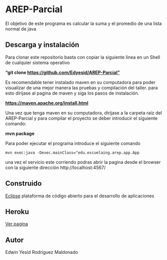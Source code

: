 # AREP-Parcial

El objetivo de este programa es calcular la suma y el promedio de una lista normal de java

## Descarga y instalación

Para clonar este repositorio basta con copiar la siguiente linea en un Shell de cualquier sistema operativo

**“git clone https://github.com/Edyesid/AREP-Parcial”**

Es recomendable tener instalado maven en su computadora para poder visualizar de una mejor manera las pruebas y compilación del taller. para esto dirijase al pagina de maven y siga los pasos de instalación.

**https://maven.apache.org/install.html**

Una vez que tenga maven en su computadora, dirijase a la carpeta raiz del AREP-Parcial y para compilar el proyecto se deber introducir el siguiente comando:

**mvn package**

Para poder ejecutar el programa introduce el siguiente comando

```
mvn exec:java -Dexec.mainClass="edu.escuelaing.arep.app.App
```

una vez el servicio este corriendo podras abrir la pagina desde el browser con la siguiente dirección http://localhost:4567/

## Construido

[Eclipse](https://www.eclipse.org/) plataforma de código abierto para el desarrollo de aplicaciones

## Heroku

[Ver pagina](https://parcial-arep-1.herokuapp.com/)

## Autor

Edwin Yesid Rodriguez Maldonado
